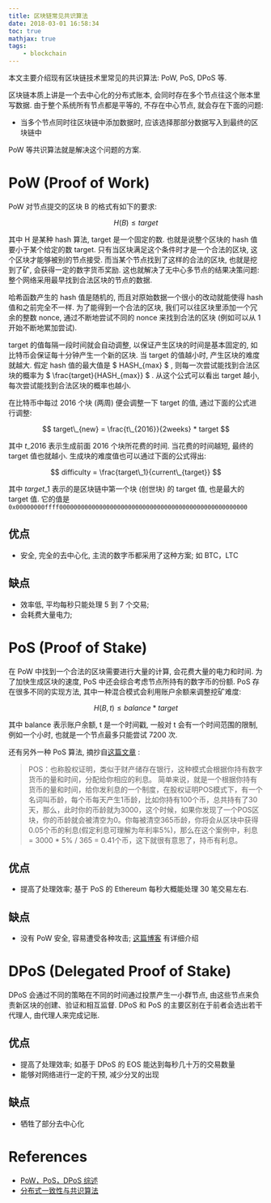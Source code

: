 ```yaml
---
title: 区块链常见共识算法
date: 2018-03-01 16:58:34
toc: true
mathjax: true
tags:
    - blockchain
---
```


本文主要介绍现有区块链技术里常见的共识算法: PoW, PoS, DPoS 等.

<!--more-->

区块链本质上讲是一个去中心化的分布式账本, 会同时存在多个节点往这个账本里写数据.
由于整个系统所有节点都是平等的, 不存在中心节点, 就会存在下面的问题:

* 当多个节点同时往区块链中添加数据时, 应该选择那部分数据写入到最终的区块链中

PoW 等共识算法就是解决这个问题的方案.

# PoW (Proof of Work)

PoW 对节点提交的区块 B 的格式有如下的要求:

$$ H(B) \le target $$

其中 H 是某种 hash 算法, target 是一个固定的数. 也就是说整个区块的 hash 值要小于某个给定的数 target.
只有当区块满足这个条件时才是一个合法的区块, 这个区块才能够被别的节点接受. 
而当某个节点找到了这样的合法的区块, 也就是挖到了矿, 会获得一定的数字货币奖励.
这也就解决了无中心多节点的结果决策问题: 整个网络采用最早找到合法区块的节点的数据.

哈希函数产生的 hash 值是随机的, 而且对原始数据一个很小的改动就能使得 hash 值和之前完全不一样.
为了能得到一个合法的区块, 我们可以往区块里添加一个冗余的整数 nonce, 通过不断地尝试不同的 nonce
来找到合法的区块 (例如可以从 1 开始不断地累加尝试).

target 的值每隔一段时间就会自动调整, 以保证产生区块的时间是基本固定的, 如比特币会保证每十分钟产生一个新的区块.
当 target 的值越小时, 产生区块的难度就越大. 假定 hash 值的最大值是 $ HASH\_{max} $ , 则每一次尝试能找到合法区块的概率为
$ \frac{target}{HASH\_{max}} $ . 从这个公式可以看出 target 越小, 每次尝试能找到合法区块的概率也越小.

在比特币中每过 2016 个块 (两周) 便会调整一下 target 的值, 通过下面的公式进行调整:

$$ target\_{new} = \frac{t\_{2016}}{2weeks} * target $$

其中 $t\_2016$ 表示生成前面 2016 个块所花费的时间. 当花费的时间越短, 最终的 target 值也就越小.
生成块的难度值也可以通过下面的公式得出:

$$ difficulty = \frac{target\_1}{current\_{target}} $$

其中 $target\_1$ 表示的是区块链中第一个块 (创世块) 的 target 值, 也是最大的 target 值.
它的值是 `0x00000000ffff0000000000000000000000000000000000000000000000000000`

## 优点

* 安全, 完全的去中心化, 主流的数字币都采用了这种方案; 如 BTC，LTC

## 缺点

* 效率低, 平均每秒只能处理 5 到 7 个交易;
* 会耗费大量电力;

# PoS (Proof of Stake)

在 PoW 中找到一个合法的区块需要进行大量的计算, 会花费大量的电力和时间.
为了加快生成区块的速度, PoS 中还会综合考虑节点所持有的数字币的份额.
PoS 存在很多不同的实现方法, 其中一种混合模式会利用账户余额来调整挖矿难度:

$$ H(B, t) \le balance * target $$

其中 balance 表示账户余额, t 是一个时间戳, 一般对 t 会有一个时间范围的限制, 例如一个小时,
也就是一个节点最多只能尝试 7200 次.

还有另外一种 PoS 算法, 摘抄自[这篇文章](http://blog.csdn.net/lsttoy/article/details/61624287) :

> POS：也称股权证明，类似于财产储存在银行，这种模式会根据你持有数字货币的量和时间，分配给你相应的利息。 
简单来说，就是一个根据你持有货币的量和时间，给你发利息的一个制度，在股权证明POS模式下，有一个名词叫币龄，每个币每天产生1币龄，比如你持有100个币，总共持有了30天，那么，此时你的币龄就为3000，这个时候，如果你发现了一个POS区块，你的币龄就会被清空为0。你每被清空365币龄，你将会从区块中获得0.05个币的利息(假定利息可理解为年利率5%)，那么在这个案例中，利息 = 3000 * 5% / 365 = 0.41个币，这下就很有意思了，持币有利息。

## 优点

* 提高了处理效率; 基于 PoS 的 Ethereum 每秒大概能处理 30 笔交易左右.

## 缺点

* 没有 PoW 安全, 容易遭受各种攻击; [这篇博客](https://daimajia.com/2017/09/14/pow-and-pos) 有详细介绍

# DPoS (Delegated Proof of Stake)

DPoS 会通过不同的策略在不同的时间通过投票产生一小群节点, 由这些节点来负责新区块的创建、验证和相互监督.
DPoS 和 PoS 的主要区别在于前者会选出若干代理人, 由代理人来完成记账.

## 优点

* 提高了处理效率; 如基于 DPoS 的 EOS 能达到每秒几十万的交易数量
* 能够对网络进行一定的干预, 减少分叉的出现

## 缺点

* 牺牲了部分去中心化

# References

* [PoW，PoS，DPoS 综述](https://daimajia.com/2017/09/14/pow-and-pos)
* [分布式一致性与共识算法](https://draveness.me/consensus)
